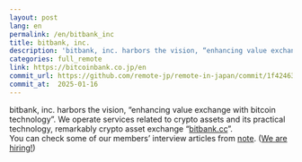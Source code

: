 ```yaml
---
layout: post
lang: en
permalink: /en/bitbank_inc
title: bitbank, inc.
description: 'bitbank, inc. harbors the vision, “enhancing value exchange with bitcoin technology”. We operate services related to crypto assets and its practical technology, remarkably crypto asset exchange “bitbank.cc”. You can check some of our members’ interview articles from note. (We are hiring!)'
categories: full_remote
link: https://bitcoinbank.co.jp/en
commit_url: https://github.com/remote-jp/remote-in-japan/commit/1f42463fa278ec6976af90175ef27509a22908f0
commit_at:  2025-01-16
---
```


<p>bitbank, inc. harbors the vision, “enhancing value exchange with bitcoin technology”. We operate services related to crypto assets and its practical technology, remarkably crypto asset exchange “<a href="https://bitbank.cc/en">bitbank.cc</a>”.<br />You can check some of our members’ interview articles from <a href="https://note.com/bitbank">note</a>. (<a href="https://hrmos.co/pages/bitbank/jobs">We are hiring!</a>)</p>
